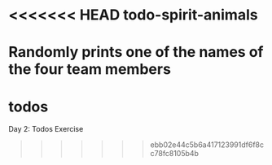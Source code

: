 <<<<<<< HEAD
todo-spirit-animals
===================

Randomly prints one of the names of the four team members
=======
todos
=====

Day 2: Todos Exercise 
>>>>>>> ebb02e44c5b6a417123991df6f8cc78fc8105b4b
